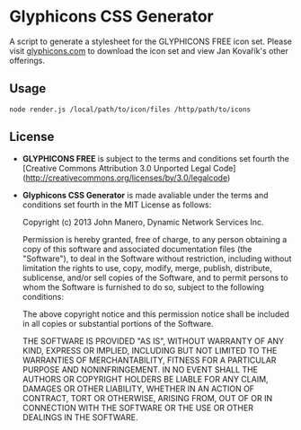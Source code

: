 Glyphicons CSS Generator
========================
A script to generate a stylesheet for the GLYPHICONS FREE icon set. Please
visit [glyphicons.com](http://glyphicons.com/) to download the icon set and
view Jan Kovařík's other offerings.

## Usage
```node render.js /local/path/to/icon/files /http/path/to/icons```

## License
* **GLYPHICONS FREE** is subject to the terms and conditions set fourth the
	[Creative Commons Attribution 3.0 Unported Legal Code]
	(http://creativecommons.org/licenses/by/3.0/legalcode)

* **Glyphicons CSS Generator** is made avaliable under the terms and conditions
	set fourth in the MIT License as follows:

    Copyright (c) 2013 John Manero, Dynamic Network Services Inc.
    
    Permission is hereby granted, free of charge, to any person obtaining a
    copy of this software and associated documentation files (the "Software"),
    to deal in the Software without restriction, including without limitation
    the rights to use, copy, modify, merge, publish, distribute, sublicense,
    and/or sell copies of the Software, and to permit persons to whom the
    Software is furnished to do so, subject to the following conditions:
    
    The above copyright notice and this permission notice shall be included in
    all copies or substantial portions of the Software.
    
    THE SOFTWARE IS PROVIDED "AS IS", WITHOUT WARRANTY OF ANY KIND, EXPRESS OR
    IMPLIED, INCLUDING BUT NOT LIMITED TO THE WARRANTIES OF MERCHANTABILITY,
    FITNESS FOR A PARTICULAR PURPOSE AND NONINFRINGEMENT. IN NO EVENT SHALL THE
    AUTHORS OR COPYRIGHT HOLDERS BE LIABLE FOR ANY CLAIM, DAMAGES OR OTHER
    LIABILITY, WHETHER IN AN ACTION OF CONTRACT, TORT OR OTHERWISE, ARISING
    FROM, OUT OF OR IN CONNECTION WITH THE SOFTWARE OR THE USE OR OTHER
    DEALINGS IN THE SOFTWARE.
